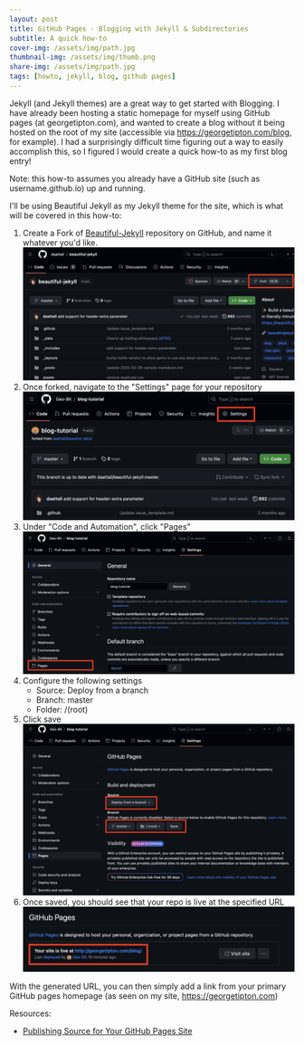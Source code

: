 ```yaml
---
layout: post
title: GitHub Pages - Blogging with Jekyll & Subdirectories
subtitle: A quick how-to
cover-img: /assets/img/path.jpg
thumbnail-img: /assets/img/thumb.png
share-img: /assets/img/path.jpg
tags: [howto, jekyll, blog, github pages]
---
```


Jekyll (and Jekyll themes) are a great way to get started with Blogging. I have already been hosting a static homepage for myself using GitHub pages (at georgetipton.com), and wanted to create a blog without it being hosted on the root of my site (accessible via https://georgetipton.com/blog, for example). I had a surprisingly difficult time figuring out a way to easily accomplish this, so I figured I would create a quick how-to as my first blog entry!

Note: this how-to assumes you already have a GitHub site (such as username.github.io) up and running.

I'll be using Beautiful Jekyll as my Jekyll theme for the site, which is what will be covered in this how-to:

1. Create a Fork of [Beautiful-Jekyll](https://github.com/daattali/beautiful-jekyll) repository on GitHub, and name it whatever you'd like.
![Fork GitHub repo](../assets/img/gh-jekyll-fork.png)
2. Once forked, navigate to the "Settings" page for your repository
![Fork GitHub repo](../assets/img/gh-jekyll-settings.png)
3. Under "Code and Automation", click "Pages"
![Fork GitHub repo](../assets/img/gh-jekyll-pages.png)
4. Configure the following settings
    - Source: Deploy from a branch
    - Branch: master
    - Folder: /(root)
5. Click save
![Fork GitHub repo](../assets/img/gh-jekyll-pages-config.png)
6. Once saved, you should see that your repo is live at the specified URL
![Fork GitHub repo](../assets/img/gh-jekyll-live.png)

With the generated URL, you can then simply add a link from your primary GitHub pages homepage (as seen on my site, https://georgetipton.com)

Resources:
- [Publishing Source for Your GitHub Pages Site](https://docs.github.com/en/pages/getting-started-with-github-pages/configuring-a-publishing-source-for-your-github-pages-site)